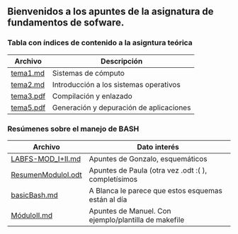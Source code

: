 ## Bienvenidos a los apuntes de la asignatura de fundamentos de sofware.
### Tabla con índices de contenido a la asigntura teórica
 Archivo      	      	 	   | Descripción
 --- 				   | ---
 [tema1.md](https://github.com/pwaqo/DGIIM1/tree/master/FS/apuntes/tema1.md) | Sistemas de cómputo
 [tema2.md](https://github.com/pwaqo/DGIIM1/tree/master/FS/apuntes/tema2.md) | Introducción a los sistemas operativos
 [tema3.pdf](https://github.com/pwaqo/DGIIM1/blob/master/FS/apuntes/Tema3.pdf) | Compilación y enlazado
 [tema5.pdf](https://github.com/pwaqo/DGIIM1/blob/master/FS/apuntes/Tema5.pdf) |  Generación y depuración de aplicaciones

### Resúmenes sobre el manejo de BASH

 Archivo | Dato interés
  --- 	 | ---
 [ LABFS-MOD_I+II.md](https://github.com/pwaqo/DGIIM1/blob/master/FS/apuntes/LABFS-MOD_I+II.md)	| Apuntes de Gonzalo, esquemáticos
 [ResumenModuloI.odt](https://github.com/pwaqo/DGIIM1/tree/master/FS/apuntes/ResumenModuloI.odt) | Apuntes de Paula (otra vez .odt :( ), completísimos
 [basicBash.md](https://github.com/pwaqo/DGIIM1/tree/master/FS/apuntes/basicBash.md)		| A Blanca le parece que estos esquemas están al día
[MóduloII.md](https://github.com/pwaqo/DGIIM1/blob/master/FS/apuntes/MóduloII.md) | Apuntes de Manuel. Con ejemplo/plantilla de makefile
